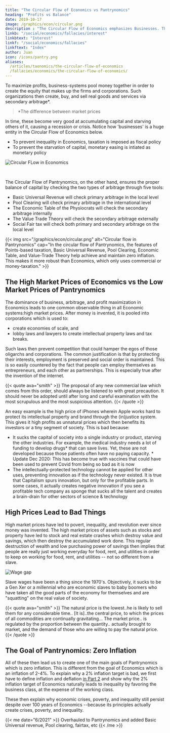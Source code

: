 ```yaml
---
title: "The Circular Flow of Economics vs Pantrynomics"
heading: "Profits vs Balance"
date: 2019-10-17
image: /graphics/econ/circular.png
description : "The Circular Flow of Economics emphasizes Businesses. That of Pantrynomics emphasizes balance and the natural price"
linkb: "/social/economics/fallacies/interest"
linkbtext: "Interest"
linkf: "/social/economics/fallacies"
linkftext: "Index"
author: Juan
icon: /icons/pantry.png
aliases:
  /articles/taonomics/the-circular-flow-of-economics
  /fallacies/economics/the-circular-flow-of-economics/  
---
```



To maximize profits, business-systems pool money together in order to create the equity that makes up the firms and corporations. Such organizations then create, buy, and sell real goods and services via secondary arbitrage*.


> *The difference between market prices


In time, these become very good at accumulating capital and starving others of it, causing a recession or crisis. Notice how 'businesses' is a huge entity in the Circular Flow of Economics below. 

- To prevent inequality in Economics, taxation is imposed as fiscal policy
- To prevent the starvation of capital, monetary easing is intiated as monetary policy

![Circular FLow in Economics](https://socioecons.files.wordpress.com/2015/04/02-circular-flow-mixed-economy.png)

<br>

The Circular Flow of Pantrynomics, on the other hand, ensures the proper balance of capital by checking the two types of arbitrage through five tools:
- Basic Universal Revenue will check primary arbitrage in the local level
- Pool Clearing will check primary arbitrage in the international level
- The Economic Table of the Physiocrats will check the secondary arbitrage internally
- The Value Trade Theory will check the secondary arbitrage externally
- Social Fair tax will check both primary and secondary arbitrage on the local level

<!--  ![Circular flow of value](https://sorasystem.sirv.com/graphics/soranomiccycle.png) -->


{{< img src="/graphics/econ/circular.png" alt="Circular flow in Pantrynomics" cap="In the circular flow of Pantrynomics, the features of Points-based taxation, Basic Universal Revenue, Pool Clearing, Economic Table, and Value-Trade Theory help achieve and maintain zero inflation. This makes it more robust than Economics, which only uses commercial or money-taxation." >}}


## The High Market Prices of Economics vs the Low Market Prices of Pantrynomics

The dominance of business, arbitrage, and profit maximization in Economics leads to one common observable thing in all Economic systems:high market prices. After money is invented, it is pooled into corporations which is used to:
- create economies of scale, and
- lobby laws and lawyers to create intellectual property laws and tax breaks.

Such laws then prevent competition that could hamper the egos of those oligarchs and corporations. The common justification is that by protecting their interests, employment is preserved and social order is maintained. This is so easily countered by the fact that people can employ themselves as entrepreneurs, and each other as partnerships. This is especially true after the invention of the internet.

{{< quote ava="smith" >}}
The proposal of any new commercial law which comes from this order, should always be listened to with great precaution. It should never be adopted until after long and careful examination with the most scrupulous and the most suspicious attention.
{{< /quote >}}


An easy example is the high price of iPhones wherein Apple works hard to protect its intellectual property and brand through the (in)justice system. This gives it high profits as unnatural prices which then benefits its investors or a tiny segment of society. This is bad because:

- It sucks the capital of society into a single industry or product, starving the other industries. For example, the medical industry needs a lot of funding to develop drugs* that can save lives. Yet, these are not developed because those patients often have no paying capacity. * Update Dec 2020: This has become true with vaccines that could have been used to prevent Covid from being so bad as it is now
- The intellectually-protected technology cannot be applied for other uses, preventing innovation as if the technology never existed. It is true that Capitalism spurs innovation, but only for the profitable parts. In some cases, it actually creates negative innovation if you see a profitable tech company as sponge that sucks all the talent and creates a brain-drain for other sectors of science & technology

<!-- The falling Android prices* below reflect a more natural price due to competition, falling with time asnatural market prices,far below the unnaturally high market price of iOS.

![Android prices](https://socioecons.files.wordpress.com/2015/04/android-price-gap_large.jpg)
*The low price of Android is really paid by Google's Ad service monopoly. This monopoly can be broken up by separating Google from Youtube, Docs, Cloud Platform, etc.*
 -->

## High Prices Lead to Bad Things

High market prices have led to povert, inequality, and revolution ever since money was invented. The high market prices of assets such as stocks and property have led to stock and real estate crashes which destroy value and savings, which then destroy the accumulated work done. This regular destruction of wealth and low purchasing power of savings then implies that people are really just working everyday for food, rent, and utilities in order to keep on working for food, rent, and utilities -- not so different from a slave.

![Wage gap](https://sorasystem.sirv.com/graphics/wagegap.png)

Slave wages have been a thing since the 1970's. Objectively, it sucks to be a Gen Xer or a millennial who are economic slaves to baby boomers who have taken all the good parts of the economy for themselves and are "squatting" on the real value of society.

{{< quote ava="smith" >}}
The natural price is the lowest..he is likely to sell them for any considerable time.. [It is]..the central price, to which the prices of all commodities are continually gravitating... The market price.. is regulated by the proportion between the quantity.. actually brought to market, and the demand of those who are willing to pay the natural price.
{{< /quote >}}


## The Goal of Pantrynomics: Zero Inflation

All of these then lead us to create one of the main goals of Pantrynomics which is zero inflation. This is different from the goal of Economics which is an inflation of 2-4%. To explain why a 2% inflation target is bad, we first have to define inflation and deflation [in Part 2](/social/economics/inflation-deflation) and show why the 2% inflation target of Economics naturally leads to inequality by favoring the business class, at the expense of the working class. 

These then explain why economic crises, poverty, and inequality still persist despite over 100 years of Economics --because its principles actually create crises, poverty, and inequality.


{{< me date="6/2021" >}}
Overhauled to Pantrynomics and added Basic Universal revenue, Pool clearing, fairtax, etc
{{< /me >}}
